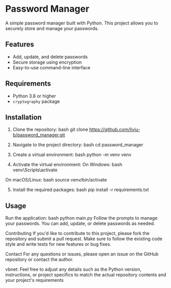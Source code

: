 # Password Manager

A simple password manager built with Python. This project allows you to securely store and manage your passwords.

## Features

- Add, update, and delete passwords
- Secure storage using encryption
- Easy-to-use command-line interface

## Requirements

- Python 3.8 or higher
- `cryptography` package

## Installation

1. Clone the repository:
bash
git clone https://github.com/liviu-b/password_manager.git
   

2. Navigate to the project directory:
bash
cd password_manager


3. Create a virtual environment:
bash
python -m venv venv

4. Activate the virtual environment:
On Windows:
bash
venv\Scripts\activate

On macOS/Linux:
bash
source venv/bin/activate

5. Install the required packages:
bash
pip install -r requirements.txt


## Usage
Run the application:
bash
python main.py
Follow the prompts to manage your passwords. You can add, update, or delete passwords as needed.

Contributing
If you'd like to contribute to this project, please fork the repository and submit a pull request. Make sure to follow the existing code style and write tests for new features or bug fixes.

Contact
For any questions or issues, please open an issue on the GitHub repository or contact the author.

vbnet: 
Feel free to adjust any details such as the Python version, instructions, or project specifics to match the actual repository contents and your project's requirements

